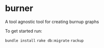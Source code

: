 burner
======

A tool agnostic tool for creating burnup graphs

To get started run:

`bundle install`
`rake db:migrate`
`rackup`
